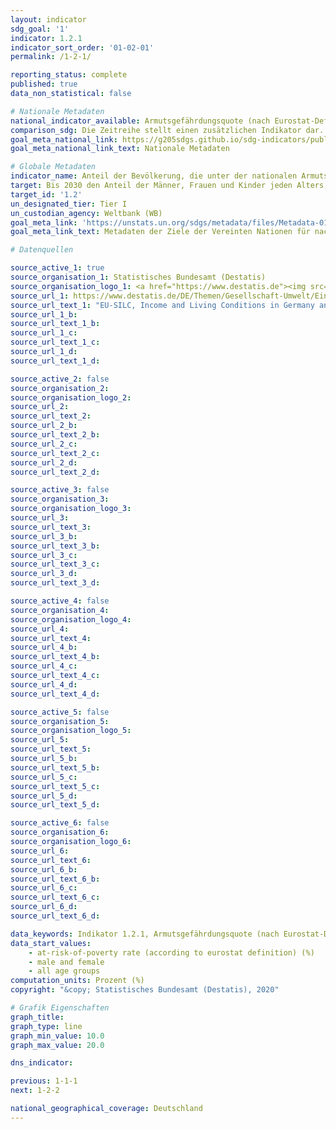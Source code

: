 ```yaml
---
layout: indicator
sdg_goal: '1'
indicator: 1.2.1
indicator_sort_order: '01-02-01'
permalink: /1-2-1/

reporting_status: complete
published: true
data_non_statistical: false

# Nationale Metadaten
national_indicator_available: Armutsgefährdungsquote (nach Eurostat-Definition)
comparison_sdg: Die Zeitreihe stellt einen zusätzlichen Indikator dar.
goal_meta_national_link: https://g205sdgs.github.io/sdg-indicators/public/MetaDe/1.2.1.pdf
goal_meta_national_link_text: Nationale Metadaten

# Globale Metadaten
indicator_name: Anteil der Bevölkerung, die unter der nationalen Armutsgrenze lebt, nach Geschlecht und Alter
target: Bis 2030 den Anteil der Männer, Frauen und Kinder jeden Alters, die in Armut in all ihren Dimensionen nach der jeweiligen nationalen Definition leben, mindestens um die Hälfte senken
target_id: '1.2'
un_designated_tier: Tier I
un_custodian_agency: Weltbank (WB)
goal_meta_link: 'https://unstats.un.org/sdgs/metadata/files/Metadata-01-02-01.pdf'
goal_meta_link_text: Metadaten der Ziele der Vereinten Nationen für nachhaltige Entwicklung

# Datenquellen               

source_active_1: true
source_organisation_1: Statistisches Bundesamt (Destatis)
source_organisation_logo_1: <a href="https://www.destatis.de"><img src="https://g205sdgs.github.io/sdg-indicators/public/logos/destatis.png" alt="Logo destatis" /></a>
source_url_1: https://www.destatis.de/DE/Themen/Gesellschaft-Umwelt/Einkommen-Konsum-Lebensbedingungen/Lebensbedingungen-Armutsgefaehrdung/_inhalt.html#sprg233586
source_url_text_1: "EU-SILC, Income and Living Conditions in Germany and the European Union - Fachserie 15, Reihe 3"
source_url_1_b: 
source_url_text_1_b: 
source_url_1_c: 
source_url_text_1_c: 
source_url_1_d: 
source_url_text_1_d: 

source_active_2: false
source_organisation_2: 
source_organisation_logo_2: 
source_url_2: 
source_url_text_2: 
source_url_2_b: 
source_url_text_2_b: 
source_url_2_c: 
source_url_text_2_c: 
source_url_2_d: 
source_url_text_2_d: 

source_active_3: false
source_organisation_3: 
source_organisation_logo_3: 
source_url_3: 
source_url_text_3: 
source_url_3_b: 
source_url_text_3_b: 
source_url_3_c: 
source_url_text_3_c: 
source_url_3_d: 
source_url_text_3_d: 

source_active_4: false
source_organisation_4: 
source_organisation_logo_4: 
source_url_4: 
source_url_text_4: 
source_url_4_b: 
source_url_text_4_b: 
source_url_4_c: 
source_url_text_4_c: 
source_url_4_d: 
source_url_text_4_d: 

source_active_5: false
source_organisation_5: 
source_organisation_logo_5: 
source_url_5: 
source_url_text_5: 
source_url_5_b: 
source_url_text_5_b: 
source_url_5_c: 
source_url_text_5_c: 
source_url_5_d: 
source_url_text_5_d: 

source_active_6: false
source_organisation_6: 
source_organisation_logo_6: 
source_url_6: 
source_url_text_6: 
source_url_6_b: 
source_url_text_6_b: 
source_url_6_c: 
source_url_text_6_c: 
source_url_6_d: 
source_url_text_6_d: 

data_keywords: Indikator 1.2.1, Armutsgefährdungsquote (nach Eurostat-Definition), nationale Armutsgrenze
data_start_values:
	- at-risk-of-poverty rate (according to eurostat definition) (%)
	- male and female
	- all age groups
computation_units: Prozent (%)
copyright: "&copy; Statistisches Bundesamt (Destatis), 2020"

# Grafik Eigenschaften
graph_title: 
graph_type: line
graph_min_value: 10.0
graph_max_value: 20.0

dns_indicator: 

previous: 1-1-1
next: 1-2-2

national_geographical_coverage: Deutschland
---
```


